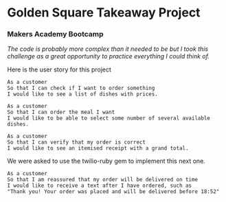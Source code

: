 # Golden Square Takeaway Project
### Makers Academy Bootcamp

_The code is probably more complex than it needed to be but I took this challenge as a great opportunity to practice everything I could think of._


Here is the user story for this project

```
As a customer
So that I can check if I want to order something
I would like to see a list of dishes with prices.

As a customer
So that I can order the meal I want
I would like to be able to select some number of several available dishes.

As a customer
So that I can verify that my order is correct
I would like to see an itemised receipt with a grand total.
```

We were asked to use the twilio-ruby gem to implement this next one.

```
As a customer
So that I am reassured that my order will be delivered on time
I would like to receive a text after I have ordered, such as 
"Thank you! Your order was placed and will be delivered before 18:52"
```
